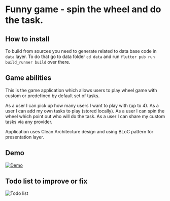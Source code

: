# Funny game - spin the wheel and do the task.

## How to install

To build from sources you need to generate related to data base code in `data` layer.
To do that go to data folder `cd data` and run `flutter pub run build_runner build` over there.

## Game abilities

This is the game application which allows users to play wheel game with custom or predefined by default set of tasks.

As a user I can pick up how many users I want to play with (up to 4).
As a user I can add my own tasks to play (stored locally).
As a user I can spin the wheel which point out who will do the task.
As a user I can share my custom tasks via any provider.

Application uses Clean Architecture design and using BLoC pattern for presentation layer.

## Demo

[![Demo](https://img.youtube.com/vi/fNYvsJRIn6g/1.jpg)](https://www.youtube.com/watch?v=fNYvsJRIn6g)

## Todo list to improve or fix

![Todo list](https://i.ibb.co/P4HhVXZ/ToDoList.jpg)
